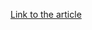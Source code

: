 [Link to the article](https://news.sophos.com/en-us/2019/03/05/emotet-101-stage-4-command-and-control/)
